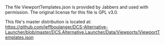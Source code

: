The file ViewportTemplates.json is provided by Jabbers and used with permission.
The original license for this file is GPL v3.0.  

This file's master distribution is located at:
https://github.com/jeffboulanger/DCS-Alternative-Launcher/blob/master/DCS.Alternative.Launcher/Data/Viewports/ViewportTemplates.json
